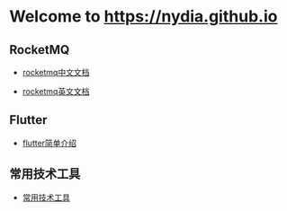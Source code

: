 # Welcome to https://nydia.github.io

## RocketMQ
- [rocketmq中文文档](rocketmq-docs/cn/README.md) 

- [rocketmq英文文档](rocketmq-docs/en/README.md)

## Flutter
- [flutter简单介绍](flutter.md)

## 常用技术工具
- [常用技术工具](tech-tools/README.md)
